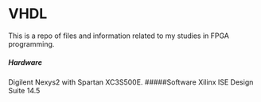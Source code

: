 VHDL
====
This is a repo of files and information related to my studies in FPGA programming. 
##### Hardware
Digilent Nexys2 with Spartan XC3S500E.
#####Software
Xilinx ISE Design Suite 14.5
